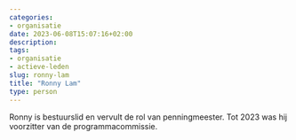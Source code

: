 ```yaml
---
categories:
- organisatie
date: 2023-06-08T15:07:16+02:00
description:
tags:
- organisatie
- actieve-leden
slug: ronny-lam
title: "Ronny Lam"
type: person
---
```


Ronny is bestuurslid en vervult de rol van penningmeester. Tot 2023 was hij voorzitter van de programmacommissie.
